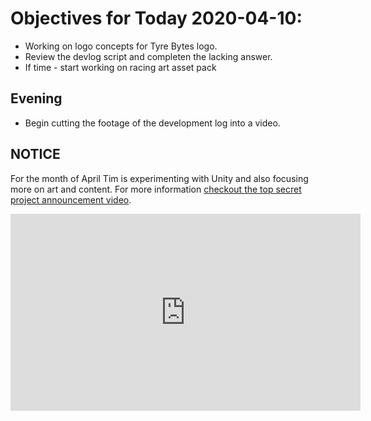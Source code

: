 # Objectives for Today 2020-04-10:

- Working on logo concepts for Tyre Bytes logo.
- Review the devlog script and completen the lacking answer.
- If time - start working on racing art asset pack

## Evening

- Begin cutting the footage of the development log into a video.

## NOTICE

For the month of April Tim is experimenting with Unity and also focusing more on art and content. For more information [checkout the top secret project announcement video](https://www.youtube.com/embed/OxdgkWX8rZ0).

<iframe width="560" height="315" src="https://www.youtube.com/embed/OxdgkWX8rZ0" frameborder="0" allow="accelerometer; autoplay; encrypted-media; gyroscope; picture-in-picture" allowfullscreen></iframe>
